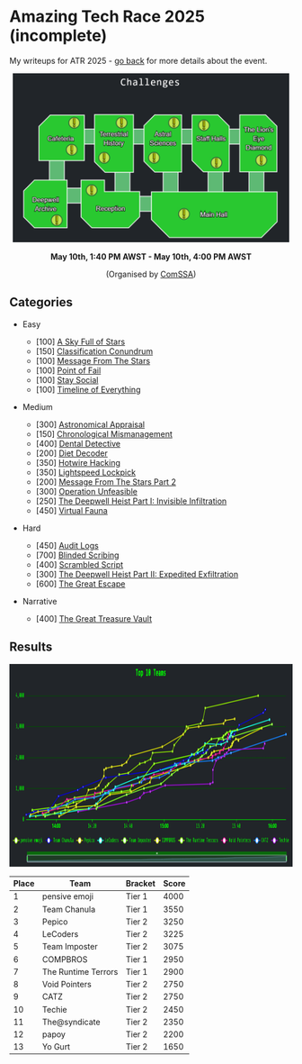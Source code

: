 # Amazing Tech Race 2025 (incomplete)

My writeups for ATR 2025 - [go back](../README.md) for more details about the event.

<p align="center"><img src="./theme.png" alt="ATR 2025 Theme" height="300px" /></p>

<p align="center"><strong>May 10th, 1:40 PM AWST - May 10th, 4:00 PM AWST</strong></p>

<p align="center">(Organised by <a href="https://comssa.org.au/">ComSSA</a>)</p>

## Categories

- Easy
   - [100] [A Sky Full of Stars](easy/a_sky_full_of_stars/README.md)
   - [150] [Classification Conundrum](easy/classification_conundrum/README.md)
   - [100] [Message From The Stars](easy/message_from_the_stars/README.md)
   - [100] [Point of Fail](easy/point_of_fail/README.md)
   - [100] [Stay Social](easy/stay_social/README.md)
   - [100] [Timeline of Everything](easy/timeline_of_everything/README.md)

- Medium
   - [300] [Astronomical Appraisal](medium/astronomical_appraisal/README.md)
   - [150] [Chronological Mismanagement](medium/chronological_mismanagement/README.md)
   - [400] [Dental Detective](medium/dental_detective/README.md)
   - [200] [Diet Decoder](medium/diet_decoder/README.md)
   - [350] [Hotwire Hacking](medium/hotwire_hacking/README.md)
   - [350] [Lightspeed Lockpick](medium/lightspeed_lockpick/README.md)
   - [200] [Message From The Stars Part 2](medium/message_from_the_stars_part_2/README.md)
   - [300] [Operation Unfeasible](medium/operation_unfeasible/README.md)
   - [250] [The Deepwell Heist Part I: Invisible Infiltration](medium/the_deepwell_heist_part_i_invisible_infiltration/README.md)
   - [450] [Virtual Fauna](medium/virtual_fauna/README.md)

- Hard
   - [450] [Audit Logs](hard/audit_logs/README.md)
   - [700] [Blinded Scribing](hard/blinded_scribing/README.md)
   - [400] [Scrambled Script](hard/scrambled_script/README.md)
   - [300] [The Deepwell Heist Part II: Expedited Exfiltration](hard/the_deepwell_heist_part_ii_expedited_exfiltration/README.md)
   - [600] [The Great Escape](hard/the_great_escape/README.md)

- Narrative
   - [400] [The Great Treasure Vault](narrative/the_great_treasure_vault/README.md)

## Results

<p align="center"><img src="scoreboard.png" alt="ATR Team Results" height="360px" /></p>

| Place | Team | Bracket | Score |
| --- | --- | --- | --- |
| 1 | pensive emoji | Tier 1 | 4000 |
| 2 | Team Chanula | Tier 1 | 3550 |
| 3 | Pepico | Tier 2 | 3250 |
| 4 | LeCoders | Tier 2 | 3225 |
| 5 | Team Imposter | Tier 2 | 3075 |
| 6 | COMPBROS | Tier 1 | 2950 |
| 7 | The Runtime Terrors | Tier 1 | 2900 |
| 8 | Void Pointers | Tier 2 | 2750 |
| 9 | CATZ | Tier 2 | 2750 |
| 10 | Techie | Tier 2 | 2450 |
| 11 | The@syndicate | Tier 2 | 2350 |
| 12 | papoy | Tier 2 | 2200 |
| 13 | Yo Gurt | Tier 2 | 1650 |
